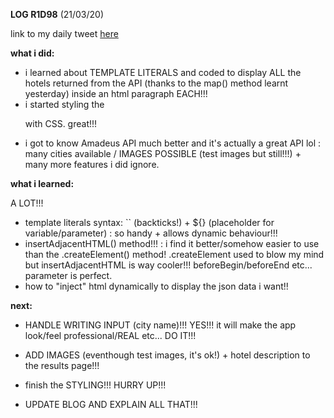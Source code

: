**LOG R1D98** (21/03/20)

link to my daily tweet [here](https://twitter.com/Nightcoder2/status/1241340835511373824)

**what i did:**

- i learned about TEMPLATE LITERALS and coded to display ALL the hotels returned from the API (thanks to the map() method learnt yesterday)
inside an html paragraph EACH!!! 
- i started styling the <p> with CSS. great!!! 
- i got to know Amadeus API much better and it's actually a great API lol : many cities available / IMAGES POSSIBLE (test images but still!!!) + many more features i did ignore.

**what i learned:**

A LOT!!!

- template literals syntax: `` (backticks!) + ${} (placeholder for variable/parameter) : so handy + allows dynamic behaviour!!!
- insertAdjacentHTML() method!!! : i find it better/somehow easier to use  than the .createElement() method! .createElement used to blow my mind but insertAdjacentHTML is way cooler!!! beforeBegin/beforeEnd etc... parameter is perfect.
- how to "inject" html dynamically to display the json data i want!!

**next:**

- HANDLE WRITING INPUT (city name)!!! YES!!! it will make the app look/feel professional/REAL etc... DO IT!!!
- ADD IMAGES (eventhough test images, it's ok!) + hotel description to the results page!!!
- finish the STYLING!!! HURRY UP!!!

- UPDATE BLOG AND EXPLAIN ALL THAT!!! 
